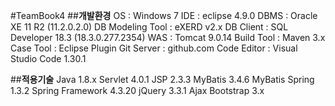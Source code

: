 #TeamBook4
##**개발환경**
OS : Windows 7
IDE : eclipse 4.9.0
DBMS : Oracle XE 11 R2 (11.2.0.2.0)
DB Modeling Tool : eXERD v2.x
DB Client : SQL Developer 18.3 (18.3.0.277.2354)
WAS : Tomcat 9.0.14
Build Tool : Maven 3.x
Case Tool : Eclipse Plugin
Git Server : github.com
Code Editor : Visual Studio Code 1.30.1

##**적용기술**
Java 1.8.x
Servlet 4.0.1
JSP 2.3.3
MyBatis 3.4.6
MyBatis Spring 1.3.2
Spring Framework 4.3.20
jQuery 3.3.1
Ajax
Bootstrap 3.x
